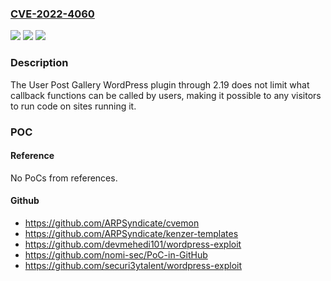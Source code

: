 ### [CVE-2022-4060](https://cve.mitre.org/cgi-bin/cvename.cgi?name=CVE-2022-4060)
![](https://img.shields.io/static/v1?label=Product&message=User%20Post%20Gallery&color=blue)
![](https://img.shields.io/static/v1?label=Version&message=%3D%200%20&color=brighgreen)
![](https://img.shields.io/static/v1?label=Vulnerability&message=CWE-94%20Improper%20Control%20of%20Generation%20of%20Code%20('Code%20Injection')&color=brighgreen)

### Description

The User Post Gallery WordPress plugin through 2.19 does not limit what callback functions can be called by users, making it possible to any visitors to run code on sites running it.

### POC

#### Reference
No PoCs from references.

#### Github
- https://github.com/ARPSyndicate/cvemon
- https://github.com/ARPSyndicate/kenzer-templates
- https://github.com/devmehedi101/wordpress-exploit
- https://github.com/nomi-sec/PoC-in-GitHub
- https://github.com/securi3ytalent/wordpress-exploit

